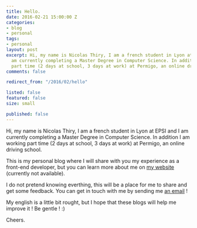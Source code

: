 ```yaml
---
title: Hello.
date: 2016-02-21 15:00:00 Z
categories:
- blog
- personal
tags:
- personal
layout: post
excerpt: Hi, my name is Nicolas Thiry, I am a french student in Lyon at EPSI and I
  am currently completing a Master Degree in Computer Science. In addition I am working
  part time (2 days at school, 3 days at work) at Permigo, an online driving school.
comments: false

redirect_from: "/2016/02/hello"

listed: false
featured: false
size: small

published: false
---
```


Hi, my name is Nicolas Thiry, I am a french student in Lyon at EPSI and I am currently completing a Master Degree in Computer Science. In addition I am working part time (2 days at school, 3 days at work) at Permigo, an online driving school.

This is my personal blog where I will share with you my experience as a front-end developer, but you can learn more about me on [my website](http://www.nicolasthy.com) (currently not available).

I do not pretend knowing everthing, this will be a place for me to share and get some feedback. You can get in touch with me by sending me [an email](mailto:n.thiry92@gmail.com) !

My english is a little bit rought, but I hope that these blogs will help me improve it ! Be gentle ! :)

Cheers.
